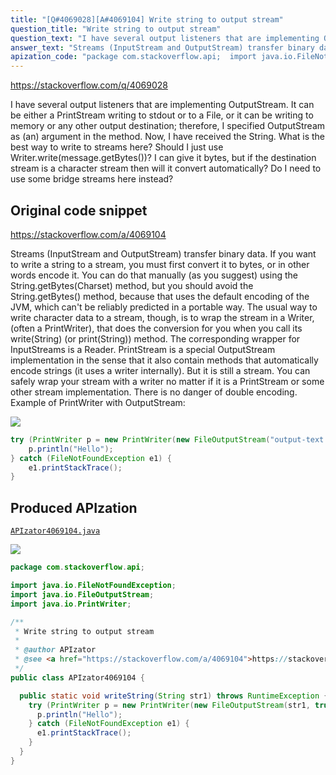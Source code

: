 ```yaml
---
title: "[Q#4069028][A#4069104] Write string to output stream"
question_title: "Write string to output stream"
question_text: "I have several output listeners that are implementing OutputStream. It can be either a PrintStream writing to stdout or to a File, or it can be writing to memory or any other output destination; therefore, I specified OutputStream as (an) argument in the method. Now, I have received the String. What is the best way to write to streams here? Should I just use Writer.write(message.getBytes())? I can give it bytes, but if the destination stream is a character stream then will it convert automatically? Do I need to use some bridge streams here instead?"
answer_text: "Streams (InputStream and OutputStream) transfer binary data. If you want to write a string to a stream, you must first convert it to bytes, or in other words encode it. You can do that manually (as you suggest) using the String.getBytes(Charset) method, but you should avoid the String.getBytes() method, because that uses the default encoding of the JVM, which can't be reliably predicted in a portable way. The usual way to write character data to a stream, though, is to wrap the stream in a Writer, (often a PrintWriter), that does the conversion for you when you call its write(String) (or print(String)) method. The corresponding wrapper for InputStreams is a Reader. PrintStream is a special OutputStream implementation in the sense that it also contain methods that automatically encode strings (it uses a writer internally). But it is still a stream. You can safely wrap your stream with a writer no matter if it is a PrintStream or some other stream implementation. There is no danger of double encoding. Example of PrintWriter with OutputStream:"
apization_code: "package com.stackoverflow.api;  import java.io.FileNotFoundException; import java.io.FileOutputStream; import java.io.PrintWriter;  /**  * Write string to output stream  *  * @author APIzator  * @see <a href=\"https://stackoverflow.com/a/4069104\">https://stackoverflow.com/a/4069104</a>  */ public class APIzator4069104 {    public static void writeString(String str1) throws RuntimeException {     try (PrintWriter p = new PrintWriter(new FileOutputStream(str1, true))) {       p.println(\"Hello\");     } catch (FileNotFoundException e1) {       e1.printStackTrace();     }   } }"
---
```


https://stackoverflow.com/q/4069028

I have several output listeners that are implementing OutputStream.
It can be either a PrintStream writing to stdout or to a File, or it can be writing to memory or any other output destination; therefore, I specified OutputStream as (an) argument in the method.
Now, I have received the String. What is the best way to write to streams here?
Should I just use Writer.write(message.getBytes())? I can give it bytes, but if the destination stream is a character stream then will it convert automatically?
Do I need to use some bridge streams here instead?



## Original code snippet

https://stackoverflow.com/a/4069104

Streams (InputStream and OutputStream) transfer binary data. If you want to write a string to a stream, you must first convert it to bytes, or in other words encode it. You can do that manually (as you suggest) using the String.getBytes(Charset) method, but you should avoid the String.getBytes() method, because that uses the default encoding of the JVM, which can&#x27;t be reliably predicted in a portable way.
The usual way to write character data to a stream, though, is to wrap the stream in a Writer, (often a PrintWriter), that does the conversion for you when you call its write(String) (or print(String)) method. The corresponding wrapper for InputStreams is a Reader.
PrintStream is a special OutputStream implementation in the sense that it also contain methods that automatically encode strings (it uses a writer internally). But it is still a stream. You can safely wrap your stream with a writer no matter if it is a PrintStream or some other stream implementation. There is no danger of double encoding.
Example of PrintWriter with OutputStream:

<div class="code-logo"><img src="/stackoverflow.png" /></div>

```java
try (PrintWriter p = new PrintWriter(new FileOutputStream("output-text.txt", true))) {
    p.println("Hello");
} catch (FileNotFoundException e1) {
    e1.printStackTrace();
}
```

## Produced APIzation

[`APIzator4069104.java`](https://github.com/pasqualesalza/apization-temp-data/raw/master/search/APIzator4069104.java)

<div class="code-logo"><img src="/apizator.png" /></div>

```java
package com.stackoverflow.api;

import java.io.FileNotFoundException;
import java.io.FileOutputStream;
import java.io.PrintWriter;

/**
 * Write string to output stream
 *
 * @author APIzator
 * @see <a href="https://stackoverflow.com/a/4069104">https://stackoverflow.com/a/4069104</a>
 */
public class APIzator4069104 {

  public static void writeString(String str1) throws RuntimeException {
    try (PrintWriter p = new PrintWriter(new FileOutputStream(str1, true))) {
      p.println("Hello");
    } catch (FileNotFoundException e1) {
      e1.printStackTrace();
    }
  }
}

```